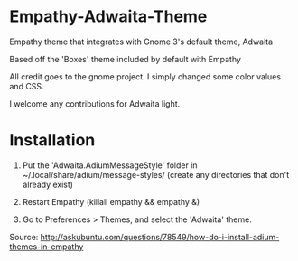 Empathy-Adwaita-Theme
=====================

Empathy theme that integrates with Gnome 3's default theme, Adwaita

Based off the 'Boxes' theme included by default with Empathy

All credit goes to the gnome project. I simply changed some color values and CSS.

I welcome any contributions for Adwaita light.


Installation
============

1. Put the 'Adwaita.AdiumMessageStyle' folder in ~/.local/share/adium/message-styles/ (create any directories that don't already exist)

2. Restart Empathy (killall empathy && empathy &)

3. Go to Preferences > Themes, and select the 'Adwaita' theme.

Source: http://askubuntu.com/questions/78549/how-do-i-install-adium-themes-in-empathy

